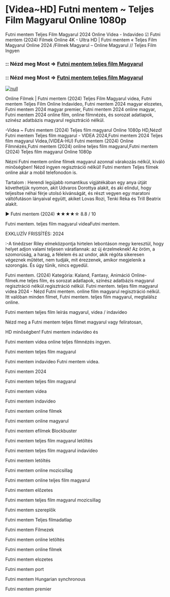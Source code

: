 # [Videa~HD] Futni mentem ~ Teljes Film Magyarul Online 1080p

Futni mentem Teljes Film Magyarul 2024 Online Videa - Indavideo ☑ Futni mentem (2024) Filmek Online 4K - Ultra HD | Futni mentem « Teljes Film Magyarul Online 2024 /Filmek Magyarul – Online Magyarul // Teljes Film Ingyen

### :: Nézd meg Most => [Futni mentem teljes film Magyarul](https://t.co/0eT5CZ5W6g)

### :: Nézd meg Most => [Futni mentem teljes film Magyarul](https://t.co/0eT5CZ5W6g)

[![null](https://static.wixstatic.com/media/855a25_043b5abeb4ae4d35ac003198e7fe56ed~mv2.gif)](https://t.co/0eT5CZ5W6g)

Online Filmek | Futni mentem (2024) Teljes Film Magyarul videa, Futni mentem Teljes Film Online Indavideo, Futni mentem 2024 magyar elozetes, Futni mentem 2024 magyar premier, Futni mentem 2024 online magyar, Futni mentem 2024 online film, online filmnézés, és sorozat adatlapok, színész adatbázis magyarul regisztráció nélkül.

-Videa ~ Futni mentem (2024) Teljes film magyarul Online 1080p HD,Nézd! Futni mentem Teljes film magyarul - VIDEA 2024,Futni mentem 2024 Teljes film magyarul Videa,(VIDEA-HU) Futni mentem (2024) Online Filmnézés,Futni mentem (2024) online teljes film magyarul,Futni mentem (2024) Teljes film magyarul Online 1080p

Nézni Futni mentem online filmek magyarul azonnal várakozás nélkül, kiváló minőségben! Nézd ingyen regisztráció nélkül! Futni mentem Teljes filmek online akár a mobil telefonodon is.

Tartalom : Herendi legújabb romantikus vígjátékában egy anya útját követhetjük nyomon, akit Udvaros Dorottya alakít, és aki elindul, hogy teljesítse néhai férje utolsó kívánságát, és részt vegyen egy maratoni váltófutáson lányaival együtt, akiket Lovas Rozi, Tenki Réka és Trill Beatrix alakít.

▶️ Futni mentem (2024) ★★★★☆ 8.8 / 10

Futni mentem. teljes film magyarul videaFutni mentem.

EXKLUZÍV FRISSÍTÉS: 2024

:-A tinédzser Riley elmeközpontja hirtelen lebontáson megy keresztül, hogy helyet adjon valami teljesen váratlannak: az új érzelmeknek! Az öröm, a szomorúság, a harag, a félelem és az undor, akik régóta sikeresen végeznek műtétet, nem tudják, mit érezzenek, amikor megjelenik a szorongás. És úgy tűnik, nincs egyedül.

Futni mentem. (2024) Kategória: Kaland, Fantasy, Animáció Online-filmek.me teljes film, és sorozat adatlapok, színész adatbázis magyarul regisztráció nélkül.regisztráció nélkül. Futni mentem. teljes film magyarul videa 2024 - Nézd Futni mentem. online film magyarul regisztráció nélkül. Itt valóban minden filmet, Futni mentem. teljes film magyarul, megtalálsz online.

Futni mentem teljes film leírás magyarul, videa / indavideo

Nézd meg a Futni mentem teljes filmet magyarul vagy feliratosan, 

HD minőségben! Futni mentem indavideo és 

Futni mentem videa online teljes filmnézés ingyen. 

Futni mentem teljes film magyarul 

Futni mentem indavideo Futni mentem videa.

Futni mentem 2024

Futni mentem teljes film magyarul

Futni mentem videa

Futni mentem indavideo

Futni mentem online filmek

Futni mentem online magyarul

Futni mentem efilmek Blockbuster

Futni mentem teljes film magyarul letöltés

Futni mentem teljes film magyarul indavideo

Futni mentem letöltés

Futni mentem online mozicsillag

Futni mentem online teljes film magyarul

Futni mentem előzetes

Futni mentem teljes film magyarul mozicsillag

Futni mentem szereplők

Futni mentem Teljes filmadatlap

Futni mentem Filmezek

Futni mentem online letöltés

Futni mentem online filmek

Futni mentem elozetes

Futni mentem port

Futni mentem Hungarian synchronous

Futni mentem premier
